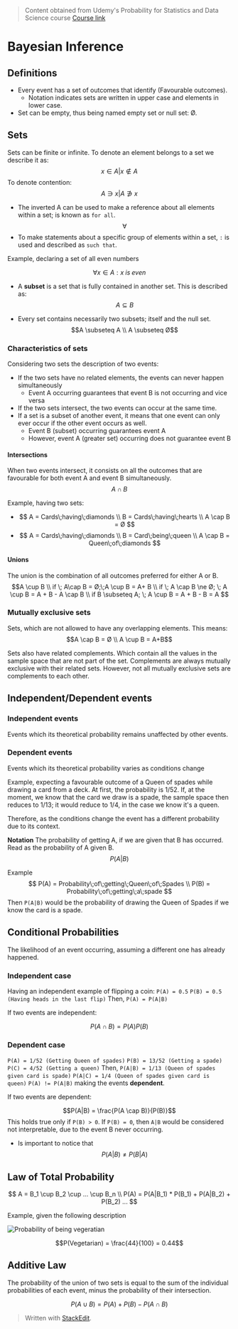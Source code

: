 > Content obtained from Udemy's Probability for Statistics and Data Science course [Course link](https://telusinternational.udemy.com/course/probability-for-statistics-and-data-science)

# Bayesian Inference

## Definitions
- Every event has a set of outcomes that identify (Favourable outcomes).
	- Notation indicates sets are written in upper case and elements in lower case.
- Set can be empty, thus being named empty set or null set: Ø.

## Sets

Sets can be finite or infinite. To denote an element belongs to a set we describe it as: 
$$x \in A | x \notin A$$
To denote contention:
$$A \ni x | A \notni x$$

- The inverted A can be used to make a reference about all elements within a set; is known as `for all`.
$$\forall$$
- To make statements about a specific group of elements within a set, `:` is used and described as `such that`.

Example, declaring a set of all even numbers

$$\forall x \in A : x\;is\;even$$

- A **subset** is a set that is fully contained in another set. This is described as: 
$$A \subseteq B$$

- Every set contains necessarily two subsets; itself and the null set. 
$$A \subseteq A \\
A \subseteq Ø$$

### Characteristics of sets
Considering two sets the description of two events:
- If the two sets have no related elements, the events can never happen simultaneously
	- Event A occurring guarantees that event B is not occurring and vice versa
- If the two sets intersect, the two events can occur at the same time.
- If a set is a subset of another event, it means that one event can only ever occur if the other event occurs as well.
	- Event B (subset) occurring guarantees event A
	- However, event A (greater set) occurring does not guarantee event B

#### Intersections

When two events intersect, it consists on all the outcomes that are favourable for both event A and event B simultaneously. 
$$A \cap B$$

Example, having two sets:
- $$
A = Cards\;having\;diamonds \\
B = Cards\;having\;hearts \\
A \cap B =  Ø
$$
- $$
A = Cards\;having\;diamonds \\
B = Card\;being\;queen \\
A \cap B = Queen\;of\;diamonds
$$

#### Unions

The union is the combination of all outcomes preferred for either A or B.
$$A \cup B \\ 
if \; A\cap B = Ø;\;A \cup B = A+ B \\
if \; A \cap B \ne Ø; \; A \cup B = A + B - A \cap B \\
if B \subseteq A; \; A \cup B = A + B - B = A
$$

### Mutually exclusive sets

Sets, which are not allowed to have any overlapping elements. This means:
$$A \cap B = Ø \\
A \cup B = A+B$$

Sets also have related complements. Which contain all the values in the sample space that are not part of the set. Complements are always mutually exclusive with their related sets. 
However, not all mutually exclusive sets are complements to each other.

## Independent/Dependent events

### Independent events

Events which its theoretical probability remains unaffected by other events.

### Dependent events

Events which its theoretical probability varies as conditions change

Example, expecting a favourable outcome of a Queen of spades while drawing a card from a deck. At first, the probability is 1/52. If, at the moment, we know that the card we draw is a spade, the sample space then reduces to 1/13; it would reduce to 1/4, in the case we know it's a queen.

Therefore, as the conditions change the event has a different probability due to its context.

**Notation**
The probability of getting A, if we are given that B has occurred. Read as the probability of A given B.
$$P(A|B)$$

Example
$$
P(A) = Probability\;of\;getting\;Queen\;of\;Spades \\
P(B) = Probability\;of\;getting\;a\;spade
$$
Then `P(A|B)` would be the probability of drawing the Queen of Spades if we know the card is a spade.


## Conditional Probabilities

The likelihood of an event occurring, assuming a different one has already happened.

### Independent case

Having an independent example of flipping a coin:
`P(A) = 0.5`
`P(B) = 0.5 (Having heads in the last flip)`
Then, 
`P(A) = P(A|B)`

If two events are independent:

$$P(A \cap B) = P(A)P(B)$$

### Dependent case

`P(A) = 1/52 (Getting Queen of spades)`
`P(B) = 13/52 (Getting a spade)`
`P(C) = 4/52 (Getting a queen)`
Then,
`P(A|B) = 1/13 (Queen of spades given card is spade)`
`P(A|C) = 1/4 (Queen of spades given card is queen)`
`P(A) != P(A|B)` making the events **dependent**.

If two events are dependent:

$$P(A|B) = \frac{P(A \cap B)}{P(B)}$$ 
This holds true only if `P(B) > 0`. If `P(B) = 0`, then `A|B` would be considered not interpretable, due to the event B never occurring. 

- Is important to notice that 
$$P(A|B) \neq P(B|A)$$

## Law of Total Probability

$$
A = B_1 \cup B_2 \cup ... \cup B_n \\
P(A) = P(A|B_1) * P(B_1) + P(A|B_2) + P(B_2) ...
$$

Example, given the following description 

![Probability of being vegeratian](https://raw.githubusercontent.com/euphonie/study-notes/master/Computer%20Science/Theory/Statistics/totalprob.png)

$$P(Vegetarian) = \frac{44}{100} = 0.44$$

## Additive Law

The probability of the union of two sets is equal to the sum of the individual probabilities of each event, minus the probability of their intersection. 

$$P(A \cup B) = P(A) + P(B) - P(A \cap B)$$

> Written with [StackEdit](https://stackedit.io/).
<!--stackedit_data:
eyJoaXN0b3J5IjpbOTY2ODU2OTU4LC01NTU4NTQwNTcsLTQ5MT
IyNTQ0MSwxNjQzMjMyMDc2LC0xNTM5MzQ1NTg5LC03MjQzNTQ0
OTksLTE3MDUwOTUwODEsLTU5MTQwOTUzMiwxOTcxNTUxMDg3XX
0=
-->